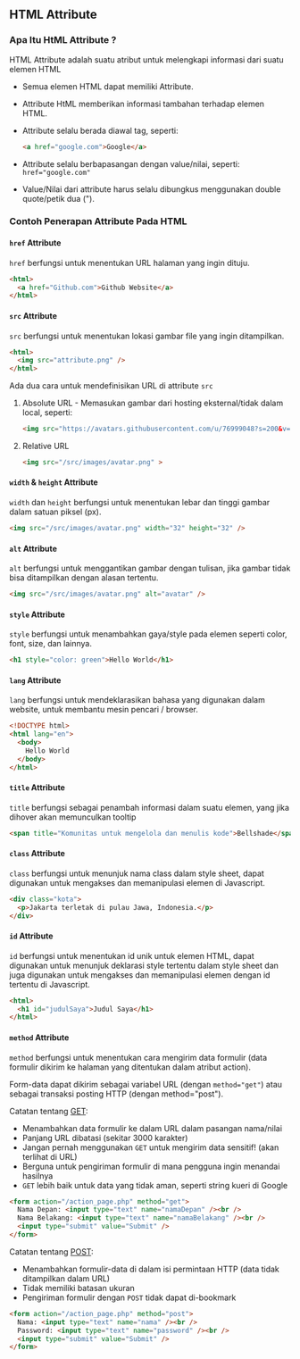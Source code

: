 ## HTML Attribute

### Apa Itu HtML Attribute ?

HTML Attribute adalah suatu atribut untuk melengkapi informasi dari suatu elemen HTML

- Semua elemen HTML dapat memiliki Attribute.
- Attribute HtML memberikan informasi tambahan terhadap elemen HTML.
- Attribute selalu berada diawal tag, seperti:

  ```html
  <a href="google.com">Google</a>
  ```

- Attribute selalu berbapasangan dengan value/nilai, seperti: `href="google.com"`
- Value/Nilai dari attribute harus selalu dibungkus menggunakan double quote/petik dua (").

### Contoh Penerapan Attribute Pada HTML

#### `href` Attribute

`href` berfungsi untuk menentukan URL halaman yang ingin dituju.

```html
<html>
  <a href="Github.com">Github Website</a>
</html>
```

#### `src` Attribute

`src` berfungsi untuk menentukan lokasi gambar file yang ingin ditampilkan.

```html
<html>
  <img src="attribute.png" />
</html>
```

Ada dua cara untuk mendefinisikan URL di attribute `src`

1. Absolute URL - Memasukan gambar dari hosting eksternal/tidak dalam local, seperti:

    ```html
    <img src="https://avatars.githubusercontent.com/u/76999048?s=200&v=4" >
    ```

2. Relative URL

    ```html
    <img src="/src/images/avatar.png" >
    ```

#### `width` & `height` Attribute

`width` dan `height` berfungsi untuk menentukan lebar dan tinggi gambar dalam satuan piksel (px).

```html
<img src="/src/images/avatar.png" width="32" height="32" />
```

#### `alt` Attribute

`alt` berfungsi untuk menggantikan gambar dengan tulisan, jika gambar tidak bisa ditampilkan dengan alasan tertentu.

```html
<img src="/src/images/avatar.png" alt="avatar" />
```

#### `style` Attribute

`style` berfungsi untuk menambahkan gaya/style pada elemen seperti color, font, size, dan lainnya.

```html
<h1 style="color: green">Hello World</h1>
```

#### `lang` Attribute

`lang` berfungsi untuk mendeklarasikan bahasa yang digunakan dalam website, untuk membantu mesin pencari / browser.

```html
<!DOCTYPE html>
<html lang="en">
  <body>
    Hello World
  </body>
</html>
```

#### `title` Attribute

`title` berfungsi sebagai penambah informasi dalam suatu elemen, yang jika dihover akan memunculkan tooltip

```html
<span title="Komunitas untuk mengelola dan menulis kode">Bellshade</span>
```

#### `class` Attribute

`class` berfungsi untuk menunjuk nama class dalam style sheet, dapat digunakan untuk mengakses dan memanipulasi elemen di Javascript.

```html
<div class="kota">
  <p>Jakarta terletak di pulau Jawa, Indonesia.</p>
</div>
```

#### `id` Attribute

`id` berfungsi untuk menentukan id unik untuk elemen HTML, dapat digunakan untuk menunjuk deklarasi style tertentu dalam style sheet dan juga digunakan untuk mengakses dan memanipulasi elemen dengan id tertentu di Javascript.

```html
<html>
  <h1 id="judulSaya">Judul Saya</h1>
</html>
```

#### `method` Attribute

`method` berfungsi untuk menentukan cara mengirim data formulir (data formulir dikirim ke halaman yang ditentukan dalam atribut action).

Form-data dapat dikirim sebagai variabel URL (dengan `method="get"`) atau sebagai transaksi posting HTTP (dengan method="post").

Catatan tentang [GET](https://github.com/bellshade/PHP/tree/main/basics/9_form_handling):

- Menambahkan data formulir ke dalam URL dalam pasangan nama/nilai
- Panjang URL dibatasi (sekitar 3000 karakter)
- Jangan pernah menggunakan `GET` untuk mengirim data sensitif! (akan terlihat di URL)
- Berguna untuk pengiriman formulir di mana pengguna ingin menandai hasilnya
- `GET` lebih baik untuk data yang tidak aman, seperti string kueri di Google

```html
<form action="/action_page.php" method="get">
  Nama Depan: <input type="text" name="namaDepan" /><br />
  Nama Belakang: <input type="text" name="namaBelakang" /><br />
  <input type="submit" value="Submit" />
</form>
```

Catatan tentang [POST](https://github.com/bellshade/PHP/tree/main/basics/9_form_handling):

- Menambahkan formulir-data di dalam isi permintaan HTTP (data tidak ditampilkan dalam URL)
- Tidak memiliki batasan ukuran
- Pengiriman formulir dengan `POST` tidak dapat di-bookmark

```html
<form action="/action_page.php" method="post">
  Nama: <input type="text" name="nama" /><br />
  Password: <input type="text" name="password" /><br />
  <input type="submit" value="Submit" />
</form>
```
